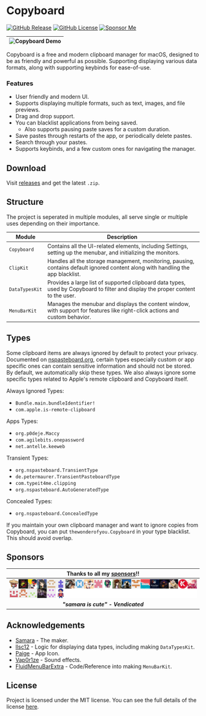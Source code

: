 # Copyboard

[![GitHub Release](https://img.shields.io/github/v/release/khcrysalis/Copyboard?include_prereleases)](https://github.com/khcrysalis/Copyboard/releases)
[![GitHub License](https://img.shields.io/github/license/khcrysalis/Copyboard?color=%23C96FAD)](https://github.com/khcrysalis/Copyboard/blob/main/LICENSE)
[![Sponsor Me](https://img.shields.io/static/v1?label=Sponsor&message=%E2%9D%A4&logo=GitHub&color=%23fe8e86)](https://github.com/sponsors/khcrysalis)

| ![Copyboard Demo](demo.gif) |
| :-------------------------: |

Copyboard is a free and modern clipboard manager for macOS, designed to be as friendly and powerful as possible. Supporting displaying various data formats, along with supporting keybinds for ease-of-use.

### Features

- User friendly and modern UI.
- Supports displaying multiple formats, such as text, images, and file previews.
- Drag and drop support.
- You can blacklist applications from being saved.
  - Also supports pausing paste saves for a custom duration.
- Save pastes through restarts of the app, or periodically delete pastes.
- Search through your pastes.
- Supports keybinds, and a few custom ones for navigating the manager.

## Download

Visit [releases](https://github.com/khcrysalis/Copyboard/releases) and get the latest `.zip`.

## Structure

The project is seperated in multiple modules, all serve single or multiple uses depending on their importance.

| Module         | Description                                                                                                                      |
| -------------- | -------------------------------------------------------------------------------------------------------------------------------- |
| `Copyboard`    | Contains all the UI-related elements, including Settings, setting up the menubar, and initializing the monitors.                 |
| `ClipKit`      | Handles all the storage management, monitoring, pausing, contains default ignored content along with handling the app blacklist. |
| `DataTypesKit` | Provides a large list of supported clipboard data types, used by Copyboard to filter and display the proper content to the user. |
| `MenuBarKit`   | Manages the menubar and displays the content window, with support for features like right-click actions and custom behavior.     |

## Types

Some clipboard items are always ignored by default to protect your privacy. Documented on [nspasteboard.org](https://nspasteboard.org/), certain types especially custom or app specific ones can contain sensitive information and should not be stored. By default, we automatically skip these types. We also always ignore some specific types related to Apple's remote clipboard and Copyboard itself.

Always Ignored Types:

  - `Bundle.main.bundleIdentifier!`
  - `com.apple.is-remote-clipboard`

Apps Types:

  - `org.p0deje.Maccy`
  - `com.agilebits.onepassword`
  - `net.antelle.keeweb`

Transient Types:

  - `org.nspasteboard.TransientType`
  - `de.petermaurer.TransientPasteboardType`
  - `com.typeit4me.clipping`
  - `org.nspasteboard.AutoGeneratedType`

Concealed Types:

  - `org.nspasteboard.ConcealedType`

If you maintain your own clipboard manager and want to ignore copies from Copyboard, you can put `thewonderofyou.Copyboard` in your type blacklist. This should avoid overlap.

## Sponsors

| Thanks to all my [sponsors](https://github.com/sponsors/khcrysalis)!! |
|:-:|
| <img src="https://raw.githubusercontent.com/khcrysalis/github-sponsor-graph/main/graph.png"> |
| _**"samara is cute" - Vendicated**_ |

## Acknowledgements

- [Samara](https://github.com/khcrysalis) - The maker.
- [llsc12](https://github.com/llsc12) - Logic for displaying data types, including making `DataTypesKit`.
- [Paige](https://codeberg.org/paige) - App Icon.
- [Vap0r1ze](https://github.com/Vap0r1ze) - Sound effects.
- [FluidMenuBarExtra](https://github.com/lfroms/fluid-menu-bar-extra) - Code/Reference into making `MenuBarKit`.

## License

Project is licensed under the MIT license. You can see the full details of the license [here](https://github.com/khcrysalis/Copyboard/blob/main/LICENSE).
